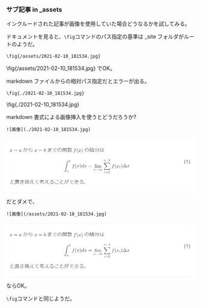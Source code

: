 ### サブ記事 in _assets

インクルードされた記事が画像を使用していた場合どうなるかを試してみる。

ドキュメントを見ると、`\fig`コマンドのパス指定の基準は _site フォルダがルートのようだ。
```
\fig{/assets/2021-02-10_181534.jpg}
```
\fig{/assets/2021-02-10_181534.jpg}
でOK。

markdown ファイルからの相対パス指定だとエラーが出る。
```
\fig{./2021-02-10_181534.jpg}
```
\fig{./2021-02-10_181534.jpg}


markdown 書式による画像挿入を使うとどうだろうか?
```
![画像](./2021-02-10_181534.jpg)
```
![画像](./2021-02-10_181534.jpg)
だとダメで、

```
![画像](/assets/2021-02-10_181534.jpg)
```
![画像](/assets/2021-02-10_181534.jpg)
ならOK。

`\fig`コマンドと同じようだ。


